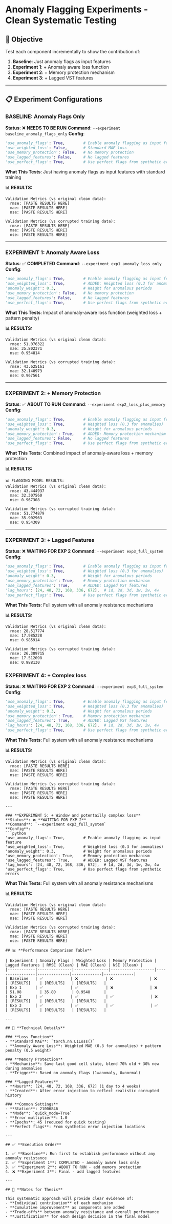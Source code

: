 # Anomaly Flagging Experiments - Clean Systematic Testing

## 🎯 **Objective**
Test each component incrementally to show the contribution of:
1. **Baseline**: Just anomaly flags as input features
2. **Experiment 1**: + Anomaly aware loss function
3. **Experiment 2**: + Memory protection mechanism  
4. **Experiment 3**: + Lagged VST features

---

## 📋 **Experiment Configurations**

### **BASELINE: Anomaly Flags Only**
**Status**: ❌ **NEEDS TO BE RUN**
**Command**: `--experiment baseline_anomaly_flags_only`
**Config**:
```python
'use_anomaly_flags': True,        # Enable anomaly flagging as input feature
'use_weighted_loss': False,       # Standard MAE loss
'use_memory_protection': False,   # No memory protection
'use_lagged_features': False,     # No lagged features
'use_perfect_flags': True,        # Use perfect flags from synthetic errors
```
**What This Tests**: Just having anomaly flags as input features with standard training

**📊 RESULTS:**
```
Validation Metrics (vs original clean data):
  rmse: [PASTE RESULTS HERE]
  mae: [PASTE RESULTS HERE]
  nse: [PASTE RESULTS HERE]

Validation Metrics (vs corrupted training data):
  rmse: [PASTE RESULTS HERE]
  mae: [PASTE RESULTS HERE]
  nse: [PASTE RESULTS HERE]
```

---

### **EXPERIMENT 1: Anomaly Aware Loss**
**Status**: ✅ **COMPLETED**
**Command**: `--experiment exp1_anomaly_loss_only`
**Config**:
```python
'use_anomaly_flags': True,        # Enable anomaly flagging as input feature
'use_weighted_loss': True,        # ADDED: Weighted loss (0.3 for anomalies)
'anomaly_weight': 0.3,            # Weight for anomalous periods
'use_memory_protection': False,   # No memory protection
'use_lagged_features': False,     # No lagged features
'use_perfect_flags': True,        # Use perfect flags from synthetic errors
```
**What This Tests**: Impact of anomaly-aware loss function (weighted loss + pattern penalty)

**📊 RESULTS:**
```
Validation Metrics (vs original clean data):
  rmse: 51.076322
  mae: 35.802371
  nse: 0.954814

Validation Metrics (vs corrupted training data):
  rmse: 43.625161
  mae: 32.140973
  nse: 0.967561
```

---

### **EXPERIMENT 2: + Memory Protection**
**Status**: ✅ **ABOUT TO RUN**
**Command**: `--experiment exp2_loss_plus_memory`
**Config**:
```python
'use_anomaly_flags': True,        # Enable anomaly flagging as input feature
'use_weighted_loss': True,        # Weighted loss (0.3 for anomalies)
'anomaly_weight': 0.3,            # Weight for anomalous periods
'use_memory_protection': True,    # ADDED: Memory protection mechanism
'use_lagged_features': False,     # No lagged features
'use_perfect_flags': True,        # Use perfect flags from synthetic errors
```
**What This Tests**: Combined impact of anomaly-aware loss + memory protection

**📊 RESULTS:**
```
📊 FLAGGING MODEL RESULTS:
Validation Metrics (vs original clean data):
  rmse: 43.444937
  mae: 32.307560
  nse: 0.967308

Validation Metrics (vs corrupted training data):
  rmse: 51.774879
  mae: 35.902963
  nse: 0.954309
```

---

### **EXPERIMENT 3: + Lagged Features**
**Status**: ❌ **WAITING FOR EXP 2**
**Command**: `--experiment exp3_full_system`
**Config**:
```python
'use_anomaly_flags': True,        # Enable anomaly flagging as input feature
'use_weighted_loss': True,        # Weighted loss (0.3 for anomalies)
'anomaly_weight': 0.3,            # Weight for anomalous periods
'use_memory_protection': True,    # Memory protection mechanism
'use_lagged_features': True,      # ADDED: Lagged VST features
'lag_hours': [24, 48, 72, 168, 336, 672],  # 1d, 2d, 3d, 1w, 2w, 4w
'use_perfect_flags': True,        # Use perfect flags from synthetic errors
```
**What This Tests**: Full system with all anomaly resistance mechanisms

**📊 RESULTS:**
```
Validation Metrics (vs original clean data):
  rmse: 28.517774
  mae: 17.985228
  nse: 0.985914

Validation Metrics (vs corrupted training data):
  rmse: 26.389715
  mae: 17.512098
  nse: 0.988130
```


### **EXPERIMENT 4: + Complex loss**
**Status**: ❌ **WAITING FOR EXP 2**
**Command**: `--experiment exp3_full_system`
**Config**:
```python
'use_anomaly_flags': True,        # Enable anomaly flagging as input feature
'use_weighted_loss': True,        # Weighted loss (0.3 for anomalies)
'anomaly_weight': 0.3,            # Weight for anomalous periods
'use_memory_protection': True,    # Memory protection mechanism
'use_lagged_features': True,      # ADDED: Lagged VST features
'lag_hours': [24, 48, 72, 168, 336, 672],  # 1d, 2d, 3d, 1w, 2w, 4w
'use_perfect_flags': True,        # Use perfect flags from synthetic errors
```
**What This Tests**: Full system with all anomaly resistance mechanisms

**📊 RESULTS:**
```
Validation Metrics (vs original clean data):
  rmse: [PASTE RESULTS HERE]
  mae: [PASTE RESULTS HERE]
  nse: [PASTE RESULTS HERE]

Validation Metrics (vs corrupted training data):
  rmse: [PASTE RESULTS HERE]
  mae: [PASTE RESULTS HERE]
  nse: [PASTE RESULTS HERE]

---

### **EXPERIMENT 5: + Window and potentailly complex loss**
**Status**: ❌ **WAITING FOR EXP 2**
**Command**: `--experiment exp3_full_system`
**Config**:
```python
'use_anomaly_flags': True,        # Enable anomaly flagging as input feature
'use_weighted_loss': True,        # Weighted loss (0.3 for anomalies)
'anomaly_weight': 0.3,            # Weight for anomalous periods
'use_memory_protection': True,    # Memory protection mechanism
'use_lagged_features': True,      # ADDED: Lagged VST features
'lag_hours': [24, 48, 72, 168, 336, 672],  # 1d, 2d, 3d, 1w, 2w, 4w
'use_perfect_flags': True,        # Use perfect flags from synthetic errors
```
**What This Tests**: Full system with all anomaly resistance mechanisms

**📊 RESULTS:**
```
Validation Metrics (vs original clean data):
  rmse: [PASTE RESULTS HERE]
  mae: [PASTE RESULTS HERE]
  nse: [PASTE RESULTS HERE]

Validation Metrics (vs corrupted training data):
  rmse: [PASTE RESULTS HERE]
  mae: [PASTE RESULTS HERE]
  nse: [PASTE RESULTS HERE]

## 📊 **Performance Comparison Table**

| Experiment | Anomaly Flags | Weighted Loss | Memory Protection | Lagged Features | RMSE (Clean) | MAE (Clean) | NSE (Clean) |
|------------|---------------|---------------|-------------------|-----------------|--------------|-------------|-------------|
| Baseline   | ✅            | ❌            | ❌                | ❌              | [RESULTS]    | [RESULTS]   | [RESULTS]   |
| Exp 1      | ✅            | ✅            | ❌                | ❌              | 51.08        | 35.80       | 0.9548      |
| Exp 2      | ✅            | ✅            | ✅                | ❌              | [RESULTS]    | [RESULTS]   | [RESULTS]   |
| Exp 3      | ✅            | ✅            | ✅                | ✅              | [RESULTS]    | [RESULTS]   | [RESULTS]   |

---

## 🔧 **Technical Details**

### **Loss Function**
- **Standard MAE**: `torch.nn.L1Loss()` 
- **Anomaly Aware Loss**: Weighted MAE (0.3 for anomalies) + pattern penalty (0.5 weight)

### **Memory Protection**
- **Mechanism**: Save last good cell state, blend 70% old + 30% new during anomalies
- **Trigger**: Based on anomaly flags (1=anomaly, 0=normal)

### **Lagged Features**
- **Hours**: [24, 48, 72, 168, 336, 672] (1 day to 4 weeks)
- **Created**: After error injection to reflect realistic corrupted history

### **Common Settings**
- **Station**: 21006846
- **Mode**: `quick_mode=True` 
- **Error multiplier**: 1.0
- **Epochs**: 45 (reduced for quick testing)
- **Perfect flags**: From synthetic error injection locations

---

## ✅ **Execution Order**

1. ✅ **Baseline**: Run first to establish performance without any anomaly resistance
2. ✅ **Experiment 1**: COMPLETED - anomaly aware loss only
3. ✅ **Experiment 2**: ABOUT TO RUN - add memory protection
4. ❌ **Experiment 3**: Final - add lagged features

---

## 📝 **Notes for Thesis**

This systematic approach will provide clear evidence of:
- **Individual contribution** of each mechanism
- **Cumulative improvement** as components are added
- **Trade-offs** between anomaly resistance and overall performance
- **Justification** for each design decision in the final model